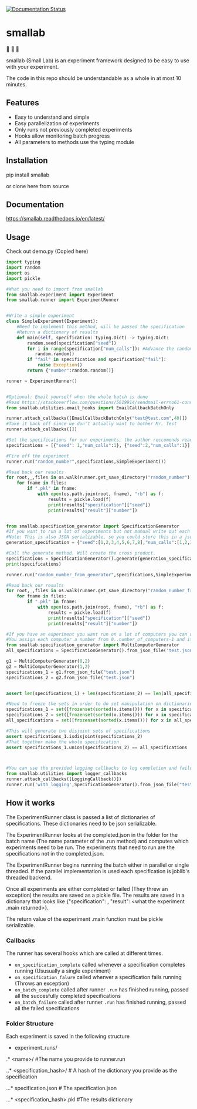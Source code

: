 [![Documentation Status](https://readthedocs.org/projects/smallab/badge/?version=latest)](https://smallab.readthedocs.io/en/latest/?badge=latest)

# smallab
:small_blue_diamond: :microscope: :small_blue_diamond:

smallab (Small Lab) is an experiment framework designed to be easy to use with your experiment. 

The code in this repo should be understandable as a whole in at most 10 minutes.

## Features

* Easy to understand and simple
* Easy parallelization of experiments
* Only runs not previously completed experiments
* Hooks allow monitoring batch progress
* All parameters to methods use the typing module

## Installation


pip install smallab

or clone here from source

## Documentation

https://smallab.readthedocs.io/en/latest/

## Usage
Check out demo.py (Copied here)

```python
import typing
import random
import os
import pickle

#What you need to import from smallab
from smallab.experiment import Experiment
from smallab.runner import ExperimentRunner


#Write a simple experiment
class SimpleExperiment(Experiment):
    #Need to implement this method, will be passed the specification
    #Return a dictionary of results
    def main(self, specification: typing.Dict) -> typing.Dict:
        random.seed(specification["seed"])
        for i in range(specification["num_calls"]): #Advance the random number generator some amount
           random.random()
        if "fail" in specification and specification["fail"]:
            raise Exception()
        return {"number":random.random()}

runner = ExperimentRunner()


#Optional: Email yourself when the whole batch is done
#Read https://stackoverflow.com/questions/5619914/sendmail-errno61-connection-refused about how to start an stmp serevr
from smallab.utilities.email_hooks import EmailCallbackBatchOnly

runner.attach_callbacks([EmailCallbackBatchOnly("test@test.com",40)])
#Take it back off since we don't actually want to bother Mr. Test
runner.attach_callbacks([])

#Set the specifications for our experiments, the author reccomends reading this from a json file!
specifications = [{"seed": 1,"num_calls":1}, {"seed":2,"num_calls":1}]

#Fire off the experiment
runner.run("random_number",specifications,SimpleExperiment())

#Read back our results
for root,_,files in os.walk(runner.get_save_directory("random_number")):
    for fname in files:
        if ".pkl" in fname:
            with open(os.path.join(root, fname), "rb") as f:
                results = pickle.load(f)
                print(results["specification"]["seed"])
                print(results["result"]["number"])


from smallab.specification_generator import SpecificationGenerator
#If you want to run a lot of experiments but not manual write out each one, use the specification generator.
#Note: This is also JSON serializable, so you could store this in a json file
generation_specification = {"seed":[1,2,3,4,5,6,7,8],"num_calls":[1,2,3]}

#Call the generate method. Will create the cross product.
specifications = SpecificationGenerator().generate(generation_specification)
print(specifications)

runner.run("random_number_from_generator",specifications,SimpleExperiment(),continue_from_last_run=True)

#Read back our results
for root,_,files in os.walk(runner.get_save_directory("random_number_from_generator")):
    for fname in files:
        if ".pkl" in fname:
            with open(os.path.join(root, fname), "rb") as f:
                results = pickle.load(f)
                print(results["specification"]["seed"])
                print(results["result"]["number"])

#If you have an experiment you want run on a lot of computers you can use the MultiComputerGenerator
#You assign each computer a number from 0..number_of_computers-1 and it gives each computer every number_of_computerth specification
from smallab.specification_generator import MultiComputerGenerator
all_specifications = SpecificationGenerator().from_json_file('test.json')

g1 = MultiComputerGenerator(0,2)
g2 = MultiComputerGenerator(1,2)
specifications_1 = g1.from_json_file("test.json")
specifications_2 = g2.from_json_file("test.json")


assert len(specifications_1) + len(specifications_2) == len(all_specifications)

#Need to freeze the sets in order to do set manipulation on dictionaries
specifications_1 = set([frozenset(sorted(x.items())) for x in specifications_1])
specifications_2 = set([frozenset(sorted(x.items())) for x in specifications_2])
all_specifications = set([frozenset(sorted(x.items())) for x in all_specifications])

#This will generate two disjoint sets of specifications
assert specifications_1.isdisjoint(specifications_2)
#That together make the whole specification
assert specifications_1.union(specifications_2) == all_specifications



#You can use the provided logging callbacks to log completion and failure of specific specifcations
from smallab.utilities import logger_callbacks
runner.attach_callbacks([LoggingCallback()])
runner.run('with_logging',SpecificationGenerator().from_json_file("test.json"),SimpleExperiment(),continue_from_last_run=True)
```

## How it works
The ExperimentRunner class is passed a list of dictionaries of specifications. 
These dictionaries need to be json serializable.

The ExperimentRunner looks at the completed.json in the folder for the batch name (The name parameter of the .run method) and computes which experiments need to be run. 
The experiments that need to run are the specifications not in the completed.json.

The ExperimentRunner begins runnning the batch either in parallel or single threaded. 
If the parallel implementation is used each specification is joblib's threaded backend. 

Once all experiments are either completed or failed (They threw an exception) the results are saved as a pickle file. 
The results are saved in a dictionary that looks like {"specification": <the specification the experiment was passed>, "result": <what the experiment .main returned>}.

The return value of the experiment .main function must be pickle serializable. 

### Callbacks
The runner has several hooks which are called at different times. 

* `on_specification_complete` called whenever a specification completes running (Ususually a single experiment)
* `on_specification_falure` called whenver a specification fails running (Throws an exception)
* `on_batch_complete` called after runner `.run` has finished running, passed all the succesfully completed specifications
* `on_batch_failure` called after runner `.run` has finished running, passed all the failed specifications


### Folder Structure
Each experiment is saved in the following structure

* experiment_runs/

.* \<name\>/ #The name you provide to runner.run

..* <specification_hash>/ # A hash of the dictionary you provide as the specification

...* specification.json # The specification.json

...* <specification_hash>.pkl #The results dictionary
